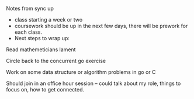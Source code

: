 Notes from sync up 

- class starting a week or two 
-  coursework should be up in the next few days, there will be prework for each class. 
- Next steps to wrap up: 

Read mathemeticians lament

Circle back to the concurrent go exercise 

Work on some data structure or algorithm problems in go or C

Should join in an office hour session – could talk about my role, things to focus on, how to get connected. 